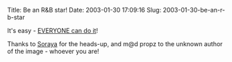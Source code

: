 Title: Be an R&B star!
Date: 2003-01-30 17:09:16
Slug: 2003-01-30-be-an-r-b-star


It's easy - [EVERYONE can do it][1]!

Thanks to [Soraya][2] for the heads-up, and m@d propz to the unknown author of
the image - whoever you are!

   [1]: http://docs.g-blog.net/bilder_etc/ms_hit_wizard.jpg
   [2]: http://G-Blog.net/user/Soraya (Click to visit Soraya's blog)
